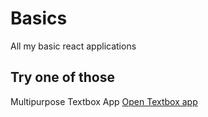 # Basics
 All my basic react applications
## Try one of those

Multipurpose Textbox App
[Open Textbox app](https://prince-kb.github.io)
